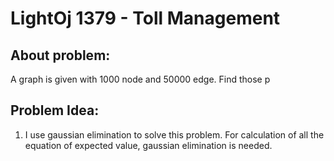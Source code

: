 # LightOj 1379 - Toll Management

## About problem:  
A graph is given with 1000 node and 50000 edge. Find those p
  

## Problem Idea:  

 1. I use gaussian elimination to solve this problem. For calculation of all the equation of expected value, gaussian elimination is needed.
<!--stackedit_data:
eyJoaXN0b3J5IjpbMTQzNTY3NDM5N119
-->